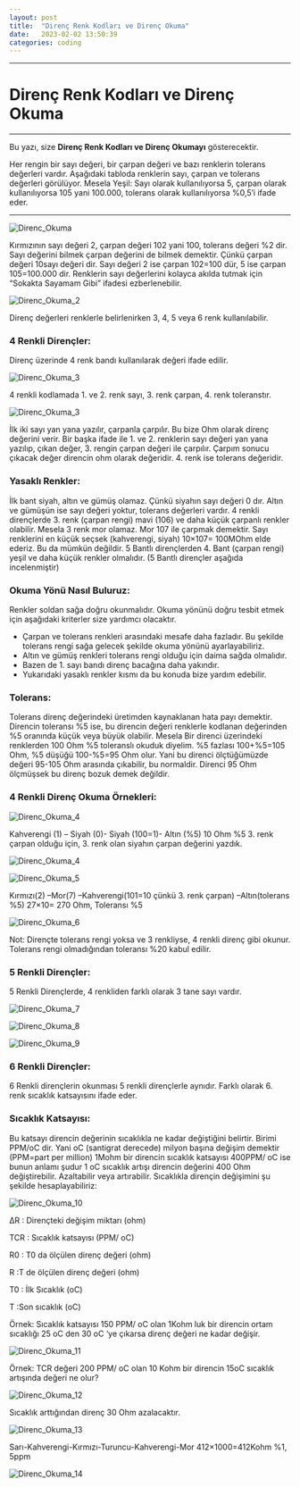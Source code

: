 ```yaml
---
layout: post
title:  "Direnç Renk Kodları ve Direnç Okuma"
date:   2023-02-02 13:50:39
categories: coding
---
```

---
# Direnç Renk Kodları ve Direnç Okuma
---
Bu yazı, size **Direnç Renk Kodları ve Direnç Okumayı** gösterecektir.

Her rengin bir sayı değeri, bir çarpan değeri ve bazı renklerin tolerans değerleri vardır. Aşağıdaki tabloda renklerin sayı, çarpan ve tolerans değerleri görülüyor. Mesela Yeşil: Sayı olarak kullanılıyorsa 5, çarpan olarak kullanılıyorsa 105 yani 100.000, tolerans olarak kullanılıyorsa %0,5’i ifade eder.
     
---

![Direnc_Okuma](https://github.com/imonur/blog/blob/main/projects/images/direnc_okuma/direnc_okuma.png)

Kırmızının sayı değeri 2, çarpan değeri 102 yani 100, tolerans değeri %2 dir. Sayı değerini bilmek çarpan değerini de bilmek demektir. Çünkü çarpan değeri 10sayı değeri dir. Sayı değeri 2 ise çarpan 102=100 dür, 5 ise çarpan 105=100.000 dir. Renklerin sayı değerlerini kolayca akılda tutmak için “Sokakta Sayamam Gibi” ifadesi ezberlenebilir.

![Direnc_Okuma_2](https://github.com/imonur/blog/blob/main/projects/images/direnc_okuma/direnc_okuma2.png)

Direnç değerleri renklerle belirlenirken 3, 4, 5 veya 6 renk kullanılabilir.

### 4 Renkli Dirençler:

Direnç üzerinde 4 renk bandı kullanılarak değeri ifade edilir.

![Direnc_Okuma_3](https://github.com/imonur/blog/blob/main/projects/images/direnc_okuma/direnc.png)

4 renkli kodlamada 1. ve 2. renk sayı, 3. renk çarpan, 4. renk toleranstır.

![Direnc_Okuma_3](https://github.com/imonur/blog/blob/main/projects/images/direnc_okuma/direnc2.png)

İlk iki sayı yan yana yazılır, çarpanla çarpılır. Bu bize Ohm olarak direnç değerini verir. Bir başka ifade ile 1. ve 2. renklerin sayı değeri yan yana yazılıp, çıkan değer, 3. rengin çarpan değeri ile çarpılır. Çarpım sonucu çıkacak değer direncin ohm olarak değeridir. 4. renk ise tolerans değeridir.

### Yasaklı Renkler:

İlk bant siyah, altın ve gümüş olamaz. Çünkü siyahın sayı değeri 0 dır. Altın ve gümüşün ise sayı değeri yoktur, tolerans değerleri vardır. 4 renkli dirençlerde 3. renk (çarpan rengi) mavi (106) ve daha küçük çarpanlı renkler olabilir. Mesela 3 renk mor olamaz. Mor 107 ile çarpmak demektir. Sayı renklerini en küçük seçsek (kahverengi, siyah) 10×107= 100MOhm elde ederiz. Bu da mümkün değildir. 5 Bantlı dirençlerden 4. Bant (çarpan rengi) yeşil ve daha küçük renkler olmalıdır. (5 Bantlı dirençler aşağıda incelenmiştir)

### Okuma Yönü Nasıl Buluruz:

Renkler soldan sağa doğru okunmalıdır. Okuma yönünü doğru tesbit etmek için aşağıdaki kriterler size yardımcı olacaktır.

* Çarpan ve tolerans renkleri arasındaki mesafe daha fazladır. Bu şekilde tolerans rengi sağa gelecek şekilde okuma yönünü ayarlayabiliriz.
* Altın ve gümüş renkleri tolerans rengi olduğu için daima sağda olmalıdır.
* Bazen de 1. sayı bandı direnç bacağına daha yakındır.
* Yukarıdaki yasaklı renkler kısmı da bu konuda bize yardım edebilir.

### Tolerans:

Tolerans direnç değerindeki üretimden kaynaklanan hata payı demektir. Direncin toleransı %5 ise, bu direncin değeri renklerle kodlanan değerinden %5 oranında küçük veya büyük olabilir. Mesela Bir direnci üzerindeki renklerden 100 Ohm %5 toleranslı okuduk diyelim. %5 fazlası 100+%5=105 Ohm, %5 düşüğü 100-%5=95 Ohm olur. Yani bu direnci ölçtüğümüzde değeri 95-105 Ohm arasında çıkabilir, bu normaldir. Direnci 95 Ohm ölçmüşsek bu direnç bozuk demek değildir.

### 4 Renkli Direnç Okuma Örnekleri:

![Direnc_Okuma_4](https://github.com/imonur/blog/blob/main/projects/images/direnc_okuma/direnc3.png)

Kahverengi (1) – Siyah (0)- Siyah (100=1)- Altın (%5) 10 Ohm %5 3. renk çarpan olduğu için, 3. renk olan siyahın çarpan değerini yazdık.

![Direnc_Okuma_4](https://github.com/imonur/blog/blob/main/projects/images/direnc_okuma/direnc4.png)

![Direnc_Okuma_5](https://github.com/imonur/blog/blob/main/projects/images/direnc_okuma/direnc5.png)

Kırmızı(2) –Mor(7) –Kahverengi(101=10 çünkü 3. renk çarpan) –Altın(tolerans %5) 27×10= 270 Ohm, Toleransı %5

![Direnc_Okuma_6](https://github.com/imonur/blog/blob/main/projects/images/direnc_okuma/direnc6.png)

Not: Dirençte tolerans rengi yoksa ve 3 renkliyse, 4 renkli direnç gibi okunur. Tolerans rengi olmadığından toleransı %20 kabul edilir.

### 5 Renkli Dirençler:

5 Renkli Dirençlerde, 4 renkliden farklı olarak 3 tane sayı vardır.


![Direnc_Okuma_7](https://github.com/imonur/blog/blob/main/projects/images/direnc_okuma/direnc7.png)

![Direnc_Okuma_8](https://github.com/imonur/blog/blob/main/projects/images/direnc_okuma/direnc8.png)

![Direnc_Okuma_9](https://github.com/imonur/blog/blob/main/projects/images/direnc_okuma/direnc9.png)

### 6 Renkli Dirençler:

6 Renkli dirençlerin okunması 5 renkli dirençlerle aynıdır. Farklı olarak 6. renk sıcaklık katsayısını ifade eder.

### Sıcaklık Katsayısı:

Bu katsayı direncin değerinin sıcaklıkla ne kadar değiştiğini belirtir. Birimi PPM/oC dir. Yani oC (santigrat derecede) milyon başına değişim demektir (PPM=part per million) 1Mohm bir direncin sıcaklık katsayısı 400PPM/ oC ise bunun anlamı şudur 1 oC sıcaklık artışı direncin değerini 400 Ohm değiştirebilir. Azaltabilir veya artırabilir. Sıcaklıkla dirençin değişimini şu şekilde hesaplayabiliriz:

![Direnc_Okuma_10](https://github.com/imonur/blog/blob/main/projects/images/direnc_okuma/direnc10.png)

ΔR : Dirençteki değişim miktarı (ohm)

TCR : Sıcaklık katsayısı (PPM/ oC)

R0 : T0 da ölçülen direnç değeri (ohm)

R :T de ölçülen direnç değeri (ohm)

T0 : İlk Sıcaklık (oC)

T :Son sıcaklık (oC)

Örnek: Sıcaklık katsayısı 150 PPM/ oC olan 1Kohm luk bir direncin ortam sıcaklığı 25 oC den 30 oC ‘ye çıkarsa direnç değeri ne kadar değişir.

![Direnc_Okuma_11](https://github.com/imonur/blog/blob/main/projects/images/direnc_okuma/direnc11.png)

Örnek: TCR değeri 200 PPM/ oC olan 10 Kohm bir direncin 15oC sıcaklık artışında değeri ne olur?

![Direnc_Okuma_12](https://github.com/imonur/blog/blob/main/projects/images/direnc_okuma/direnc12.png)

Sıcaklık arttığından direnç 30 Ohm azalacaktır.

![Direnc_Okuma_13](https://github.com/imonur/blog/blob/main/projects/images/direnc_okuma/direnc13.png)

Sarı-Kahverengi-Kırmızı-Turuncu-Kahverengi-Mor 412×1000=412Kohm %1, 5ppm

![Direnc_Okuma_14](https://github.com/imonur/blog/blob/main/projects/images/direnc_okuma/direnc14.png)
